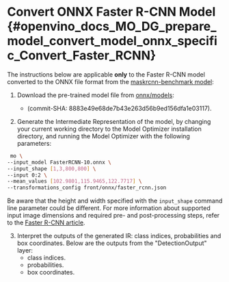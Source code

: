 # Convert ONNX Faster R-CNN Model {#openvino_docs_MO_DG_prepare_model_convert_model_onnx_specific_Convert_Faster_RCNN}

The instructions below are applicable **only** to the Faster R-CNN model converted to the ONNX file format from the [maskrcnn-benchmark model](https://github.com/facebookresearch/maskrcnn-benchmark):

1. Download the pre-trained model file from [onnx/models](https://github.com/onnx/models/tree/master/vision/object_detection_segmentation/faster-rcnn):
   * (commit-SHA: 8883e49e68de7b43e263d56b9ed156dfa1e03117).

2. Generate the Intermediate Representation of the model, by changing your current working directory to the Model Optimizer installation directory, and running the Model Optimizer with the following parameters:
```sh
 mo \
--input_model FasterRCNN-10.onnx \
--input_shape [1,3,800,800] \
--input 0:2 \
--mean_values [102.9801,115.9465,122.7717] \
--transformations_config front/onnx/faster_rcnn.json
```

Be aware that the height and width specified with the `input_shape` command line parameter could be different. For more information about supported input image dimensions and required pre- and post-processing steps, refer to the [Faster R-CNN article](https://github.com/onnx/models/tree/master/vision/object_detection_segmentation/faster-rcnn).

3. Interpret the outputs of the generated IR: class indices, probabilities and box coordinates. Below are the outputs from the "DetectionOutput" layer:
   * class indices.
   * probabilities.
   * box coordinates.
